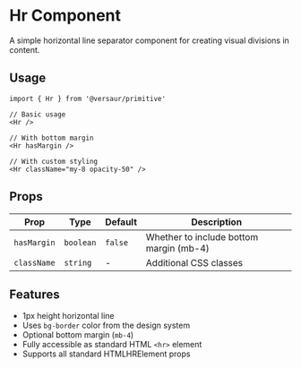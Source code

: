 # Hr Component

A simple horizontal line separator component for creating visual divisions in content.

## Usage

```tsx
import { Hr } from '@versaur/primitive'

// Basic usage
<Hr />

// With bottom margin
<Hr hasMargin />

// With custom styling
<Hr className="my-8 opacity-50" />
```

## Props

| Prop | Type | Default | Description |
|------|------|---------|-------------|
| `hasMargin` | `boolean` | `false` | Whether to include bottom margin (mb-4) |
| `className` | `string` | - | Additional CSS classes |

## Features

- 1px height horizontal line
- Uses `bg-border` color from the design system
- Optional bottom margin (`mb-4`)
- Fully accessible as standard HTML `<hr>` element
- Supports all standard HTMLHRElement props
